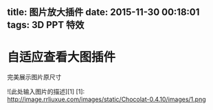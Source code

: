 title: 图片放大插件
date: 2015-11-30 00:18:01
tags: 3D PPT 特效
---

# 自适应查看大图插件

完美展示图片原尺寸

![此处输入图片的描述][1]
[1]: http://image.rrliuxue.com/images/static/Chocolat-0.4.10/images/1.png
